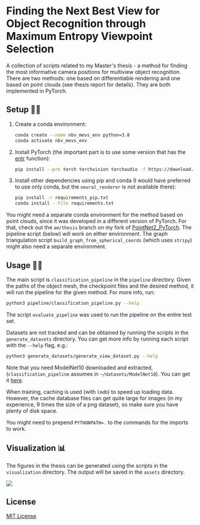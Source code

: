 # Finding the Next Best View for Object Recognition through Maximum Entropy Viewpoint Selection

A collection of scripts related to my Master's thesis - a method for finding the most informative camera positions for multiview object recognition.
There are two methods: one based on differentiable rendering and one based on point clouds (see thesis report for details).
They are both implemented in PyTorch.

## Setup 🧑‍🔧

1. Create a conda environment:
   ```bash
   conda create --name nbv_mevs_env python=3.8
   conda activate nbv_mevs_env
   ```

2. Install PyTorch (the important part is to use some version that has the [entr](https://pytorch.org/docs/master/special.html) function):
   ```bash
   pip install --pre torch torchvision torchaudio -f https://download.pytorch.org/whl/nightly/cu111/torch_nightly.html
   ```

3. Install other dependencies using pip and conda (I would have preferred to use only conda, but the `neural_renderer` is not available there):
   ```bash
   pip install -r requirements_pip.txt
   conda install --file requirements.txt
   ```

You might need a separate conda environment for the method based on point clouds, since it was developed in a different version of PyTorch. 
For that, check out the `am/thesis` branch on my fork of [PointNet2_PyTorch](https://github.com/AndreiMiculita/Pointnet2_PyTorch/tree/am/thesis).
The pipeline script (below) will work on either environment.
The graph triangulation script `build_graph_from_spherical_coords` (which uses `stripy`) might also need a separate environment.

## Usage 🧑‍💻
The main script is `classification_pipeline` in the `pipeline` directory.
Given the paths of the object mesh, the checkpoint files and the desired method, it will run the pipeline for the given method.
For more info, run:

```bash
python3 pipeline/classification_pipeline.py --help
```

The script `evaluate_pipeline` was used to run the pipeline on the entire test set.

Datasets are not tracked and can be obtained by running the scripts in the `generate_datasets` directory.
You can get more info by running each script with the `--help` flag, e.g.:
```bash
python3 generate_datasets/generate_view_dataset.py --help
```
Note that you need ModelNet10 downloaded and extracted, (`classification_pipeline` assumes in `~/datasets/ModelNet10`).
You can get it [here](https://modelnet.cs.princeton.edu/).

When training, caching is used (with `lmdb`) to speed up loading data.
However, the cache database files can get quite large for images (in my experience, 9 times the size of a png dataset), so make sure you have plenty of disk space.

You might need to prepend `PYTHONPATH=.` to the commands for the imports to work.

## Visualization 📊
The figures in the thesis can be generated using the scripts in the `visualization` directory.
The output will be saved in the `assets` directory.

![](assets/entropy_views_40_animated.gif)

## License
[MIT License](https://choosealicense.com/licenses/mit/)